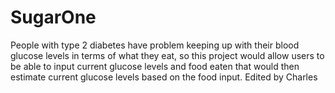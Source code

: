 # SugarOne
People with type 2 diabetes have problem keeping up with their blood glucose levels in terms of what they eat, so this project would allow users to be able to input current glucose levels and food eaten that would then estimate current glucose levels based on the food input. 
Edited by Charles